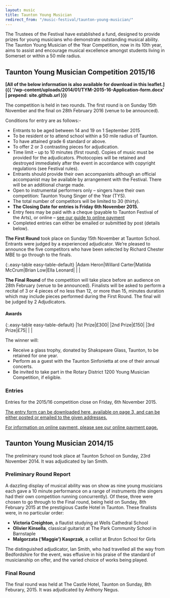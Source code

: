 ```yaml
---
layout: music
title: Taunton Young Musician
redirect_from: "/music-festival/taunton-young-musician/"
---
```


The Trustees of the Festival have established a fund, designed to provide prizes for young musicians who demonstrate outstanding musical ability.  The Taunton Young Musician of the Year Competition, now in its 10th year, aims to assist and encourage musical excellence amongst students living in Somerset or within a 50 mile radius.  

## Taunton Young Musician Competition 2015/16
**[All of the below information is also available for download in this leaflet.]({{ '/wp-content/uploads/2014/01/TYM-2015-16-Application-form.docx' | prepend: site.github.url }})**

The competition is held in two rounds. The first round is on Sunday 15th November and the final on 28th February 2016 (venue to be announced).

Conditions for entry are as follows:-

- Entrants to be aged between 14 and 19 on 1 September 2015
- To be resident or to attend school within a 50 mile radius of Taunton.
- To have attained grade 6 standard or above.
- To offer 2 or 3 contrasting pieces for adjudication.
- Time limit – up to 10 minutes (first round). Copies of music must be provided for the adjudicators.  Photocopies will be retained and destroyed immediately after the event in accordance with copyright regulations (see Festival rules).
- Entrants should provide their own accompanists although an official accompanist may be available by arrangement with the Festival. There will be an additional charge made. 
- Open to instrumental performers only – singers have their own competition: Taunton Young Singer of the Year (TYS).
- The total number of competitors will be limited to 30 (thirty).
- <strong>The Closing Date for entries is Friday 6th November 2015.</strong>
- Entry fees may be paid with a cheque (payable to Taunton Festival of the Arts), or online &#8211; <a href="{{ '/about-the-festival/online-payment-for-applications/' | prepend: site.github.url }}">see our guide to online payment</a>
- Completed entries can either be emailed or submitted by post (details below).

**The First Round** took place on Sunday 15th November at Taunton School. Entrants were judged by a experienced adjudicator. We&#8217;re pleased to announce the five competitors who have been selected by Richard Chester MBE to go through to the finals.

{:.easy-table easy-table-default}
|Adam Heron|Willard Carter|Matilda McCrum|Brian Low|Ella Leonard|
| |


**The Final Round** of the competition will take place before an audience on 28th February (venue to be announced). Finalists will be asked to perform a recital of 3 or 4 pieces of no less than 12, or more than 15, minutes duration which may include pieces performed during the First Round. The final will be judged by 2 Adjudicators.

#### Awards

{:.easy-table easy-table-default}
|1st Prize|£300|
|2nd Prize|£150|
|3rd Prize|£75|
| |

The winner will:
- Receive a glass trophy, donated by Shakspeare Glass, Taunton, to be retained for one year.
- Perform as a guest with the Taunton Sinfonietta at one of their annual concerts.
- Be invited to take part in the Rotary District 1200 Young Musician Competition, if eligible.

### Entries
Entries for the 2015/16 competition close on Friday, 6th November 2015.

<a href="{{ '/wp-content/uploads/2014/01/TYM-2015-16-Application-form.docx' | prepend: site.github.url }}">The entry form can be downloaded here, available on page 3, and can be either posted or emailed to the given addresses.</a>

<a href="{{ '/about-the-festival/online-payment-for-applications/' | prepend: site.github.url }}">For information on online payment, please see our online payment page.</a>

## Taunton Young Musician 2014/15
The preliminary round took place at Taunton School on Sunday, 23rd November 2014. It was adjudicated by Ian Smith.

### Preliminary Round Report
A dazzling display of musical ability was on show as nine young musicians each gave a 10 minute performance on a range of instruments (the singers had their own competition running concurrently). Of these, three were chosen to go through to the Final round, being held on Sunday, 8th February 2015 at the prestigious Castle Hotel in Taunton. These finalists were, in no particular order:

- **Victoria Creighton**, a flautist studying at Wells Cathedral School
- **Olivier Kinsella**, classical guitarist at The Park Community School in Barnstaple
- **Malgorzata (‘Maggie’) Kasprzak**, a cellist at Bruton School for Girls

The distinguished adjudicator, Ian Smith, who had travelled all the way from Bedfordshire for the event, was effusive in his praise of the standard of musicianship on offer, and the varied choice of works being played.

### Final Round
The final round was held at The Castle Hotel, Taunton on Sunday, 8th Feburary, 2015. It was adjudicated by Anthony Negus.
